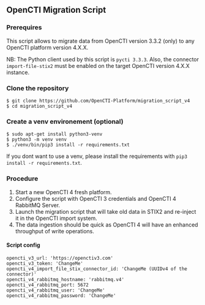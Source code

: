 ## OpenCTI Migration Script

### Prerequires

This script allows to migrate data from OpenCTI version 3.3.2 (only) to any OpenCTI platform version 4.X.X.

NB: The Python client used by this script is `pycti 3.3.3`. Also, the connector `import-file-stix2` must be enabled on the target OpenCTI version 4.X.X instance.

### Clone the repository

```
$ git clone https://github.com/OpenCTI-Platform/migration_script_v4
$ cd migration_script_v4
```

### Create a venv environement (optional)

```
$ sudo apt-get install python3-venv
$ python3 -m venv venv
$ ./venv/bin/pip3 install -r requirements.txt
```

If you dont want to use a venv, please install the requirements with `pip3 install -r requirements.txt`.

### Procedure

1. Start a new OpenCTI 4 fresh platform.
2. Configure the script with OpenCTI 3 credentials and OpenCTI 4 RabbitMQ Server.
3. Launch the migration script that will take old data in STIX2 and re-inject it in the OpenCTI import system.
4. The data ingestion should be quick as OpenCTI 4 will have an enhanced throughput of write operations.

#### Script config

```
opencti_v3_url: 'https://openctiv3.com'
opencti_v3_token: 'ChangeMe'
opencti_v4_import_file_stix_connector_id: 'ChangeMe (UUIDv4 of the connector)'
opencti_v4_rabbitmq_hostname: 'rabbitmq.v4'
opencti_v4_rabbitmq_port: 5672
opencti_v4_rabbitmq_user: 'ChangeMe'
opencti_v4_rabbitmq_password: 'ChangeMe'
```
